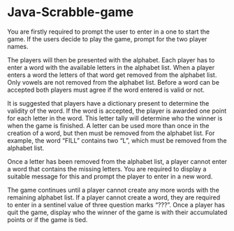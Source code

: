 # Java-Scrabble-game
You are firstly required to prompt the user to enter in a one to start the game. If the users decide
to play the game, prompt for the two player names. 

The players will then be presented with the alphabet. Each player has to enter a word with the
available letters in the alphabet list. When a player enters a word the letters of that word get
removed from the alphabet list. Only vowels are not removed from the alphabet list. Before a
word can be accepted both players must agree if the word entered is valid or not. 

It is suggested that players have a dictionary present to determine the validity of the word. If the
word is accepted, the player is awarded one point for each letter in the word. This letter tally will 
determine who the winner is when the game is finished. A letter can be used more than once in
the creation of a word, but then must be removed from the alphabet list. For example, the word
“FILL” contains two “L”, which must be removed from the alphabet list.

Once a letter has been removed from the alphabet list, a player cannot enter a word that contains
the missing letters. You are required to display a suitable message for this and prompt the player
to enter in a new word.

The game continues until a player cannot create any more words with the remaining alphabet list.
If a player cannot create a word, they are required to enter in a sentinel value of three question
marks “???”. Once a player has quit the game, display who the winner of the game is with their
accumulated points or if the game is tied.
